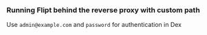 ### Running Flipt behind the reverse proxy with custom path

Use `admin@example.com` and `password` for authentication in Dex 
